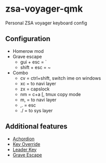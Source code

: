 # zsa-voyager-qmk

Personal ZSA voyager keyboard config

## Configuration
* Homerow mod
* Grave escape
    * gui + esc = \`
    * shift + esc = ~
* Combo
    * cv = ctrl+shift, switch ime on windows
    * xc = to navi layer
    * zx = capslock
    * nm = c+a [, tmux copy mode
    * m, = to navi layer
    * ,. = esc
    * ./ = to sys layer

## Additional features
* [Achordion](https://getreuer.info/posts/keyboards/achordion/index.html)
* [Key Override](https://docs.qmk.fm/#/feature_key_overrides)
* [Leader Key](https://docs.qmk.fm/features/leader_key)
* [Grave Escape](https://docs.qmk.fm/features/grave_esc)
